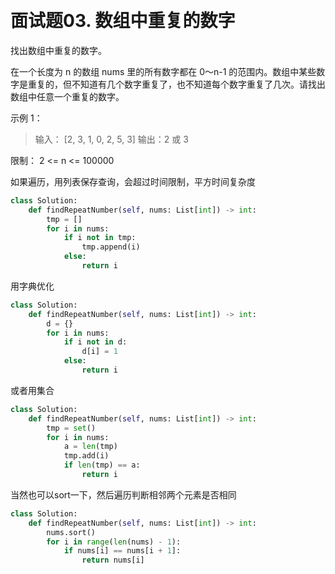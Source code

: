 &nbsp;
<h1 id="3">面试题03. 数组中重复的数字</h1>

找出数组中重复的数字。


在一个长度为 n 的数组 nums 里的所有数字都在 0～n-1 的范围内。数组中某些数字是重复的，但不知道有几个数字重复了，也不知道每个数字重复了几次。请找出数组中任意一个重复的数字。

示例 1：
>输入：
[2, 3, 1, 0, 2, 5, 3]
输出：2 或 3 

限制：
2 <= n <= 100000

如果遍历，用列表保存查询，会超过时间限制，平方时间复杂度
```python
class Solution:
    def findRepeatNumber(self, nums: List[int]) -> int:
        tmp = []
        for i in nums:
            if i not in tmp:
                tmp.append(i)
            else:
                return i
```
用字典优化
```python
class Solution:
    def findRepeatNumber(self, nums: List[int]) -> int:
        d = {}
        for i in nums:
            if i not in d:
                d[i] = 1
            else:
                return i
```
或者用集合
```python
class Solution:
    def findRepeatNumber(self, nums: List[int]) -> int:
        tmp = set()
        for i in nums:
            a = len(tmp)
            tmp.add(i)
            if len(tmp) == a:
                return i
```
当然也可以sort一下，然后遍历判断相邻两个元素是否相同
```python
class Solution:
    def findRepeatNumber(self, nums: List[int]) -> int:
        nums.sort()
        for i in range(len(nums) - 1):
            if nums[i] == nums[i + 1]:
                return nums[i]
```
